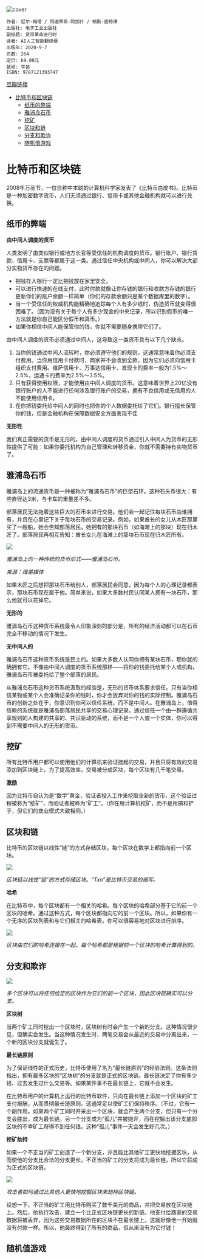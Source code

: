 ![cover](https://img1.doubanio.com/view/subject/s/public/s33732169.jpg)

    作者: 尼尔·梅塔 / 阿迪蒂亚·阿加什 / 帕斯·底特律
    出版社: 电子工业出版社
    副标题: 货币革命进行时
    译者: AI人工智能翻译组
    出版年: 2020-9-7
    页数: 264
    定价: 69.00元
    装帧: 平装
    ISBN: 9787121393747

[豆瓣链接](https://book.douban.com/subject/35217239/)

- [比特币和区块链](#比特币和区块链)
  - [纸币的弊端](#纸币的弊端)
  - [雅浦岛石币](#雅浦岛石币)
  - [挖矿](#挖矿)
  - [区块和链](#区块和链)
  - [分支和欺诈](#分支和欺诈)
  - [随机值游戏](#随机值游戏)


# 比特币和区块链
2008年万圣节，一位自称中本聪的计算机科学家发表了《比特币白皮书》。比特币是一种加密数字货币，人们无须通过银行、信用卡或其他金融机构就可以进行兑换。

## 纸币的弊端
**由中间人调度的货币**

人类发明了由类似银行或地方长官等受信任的机构调度的货币。银行账户、银行贷款、信用卡、支票等都属于这一类。通过信任中央机构或中间人，你可以解决大部分实物货币存在的问题。
- 把钱存入银行一定比把钱放在家里安全。
- 可以进行快速的在线支付，此时付款就像让你存钱的银行和收款方存钱的银行更新你们的账户余额一样简单（你们的存款余额只是某个数据库里的数字）。
- 当一个受信任的权威机构能精确地追踪每个人有多少钱时，伪造货币就变得很困难了。（因为没有关于每个人有多少现金的中央记录，所以识别假币的唯一方法就是你自己能区分假币和真币。）
- 如果你相信中间人能保管你的钱，你就不需要随身携带它们了。

由中间人调度的货币必须通过中间人，这导致这一类货币具有以下几个缺点。
1. 当你的钱通过中间人流转时，你必须遵守他们的规则，这通常意味着你必须支付费用。当你用信用卡付款时，商家并不会收到全款，因为它们必须向信用卡组织支付费用。维萨信用卡、万事达信用卡、发现卡的费率一般为1.5%～2.5%，运通卡的费率为2.5%～3.5%。
2. 只有获得使用权限，才能使用由中间人调度的货币。这意味着世界上20亿没有银行账户的人不能进行任何涉及银行账户的交易，拥有不良信用或无信用的人不能使用信用卡。
3. 在你把钱委托给中间人的同时也把你的个人数据委托给了它们。银行擅长保管你的钱，但是金融机构在保障数据安全方面表现不佳

**无形性**

我们真正需要的货币是无形的。由中间人调度的货币通过引入中间人为货币的无形性提供了可能：如果你委托机构为自己管理和转移资金，你就不需要持有实物货币了。

## 雅浦岛石币
雅浦岛上的流通货币是一种被称为“雅浦岛石币”的巨型石环。这种石头币很大：有些直径达3米，与卡车的重量差不多。

部落居民无法拖着这些巨大的石币来进行交易。他们会一起记住每块石币由谁拥有，并且在心里记下关于每块石币的交易记录。例如，如果酋长的女儿从木匠那里买了一艘船，她会告知部落居民，她拥有的那块石币（如海滩上的那块）现在归木匠了。部落居民再相互告知：酋长女儿在海滩上的那块石币现在归木匠所有。

![](DigitalCurrency01.jpg)

_雅浦岛上的一种传统的货币形式——雅浦岛石币。_

_来源：维基媒体_

如果木匠之后想把那块石币给别人，部落居民会同意，因为每个人的心理记录都表示，那块石币现在属于他。简单来说，如果大多数村民认同某人拥有一块石币，那么他就可以花掉它。

**无形的**

雅浦岛石币这种货币系统最令人印象深刻的部分是，所有的经济活动都可以在石币完全不移动的情况下发生。

**无中间人的**

雅浦岛石币这种货币系统是民主的。如果大多数人认同你拥有某块石币，那你就的确拥有它。不像由中间人调度的货币系统那样——将你的钱委托给某个人或机构，雅浦岛石币被委托给了整个部落的居民。

从雅浦岛石币这种货币系统汲取的经验是，无形的货币体系要求信任。只有当你相信某物或某个人会准确记录你的钱时，你才会放弃对你的钱的实际控制。雅浦岛石币的创新之处在于，你意识到你可以信任系统，而不是中间人。在雅浦岛上，值得信赖的系统就是雅浦岛部落居民共享的交易心理记录。通过信任一个由一群遵循共享规则的人构建的共享的、共识驱动的系统，而不是一个人或一个实体，你可以得到不需要中间人的无形的货币。

## 挖矿
所有比特币用户都可以使用他们的计算机来验证挂起的交易，并且只将有效的交易添加到区块链上。为了提高效率，交易被分成区块，每个区块有几千笔交易。

**激励**

因为比特币自认为是“数字”黄金，验证者投入工作来挖取全新的货币，这个验证过程被称为“挖矿”，而验证者被称为“矿工”。（你在用计算机挖矿，而不是用镐和铲子，但它们的商业模式大致相同。）

## 区块和链
比特币的区块链以线性“链”的方式存储区块，每个区块在数学上都指向前一个区块。

![](DigitalCurrency02.jpg)

_区块链以线性“链”的方式存储区块。“Txn”是比特币交易的缩写。_

**哈希**

在比特币中，每个区块都有一个相关的哈希。每个区块的哈希部分基于它的前一个区块的哈希。通过这种方式，每个区块都指向它的前一个区块。所以，如果你有一个无序的区块列表和与它们相关的哈希表，你可以很容易地对区块进行排序。

![](DigitalCurrency03.jpg)

_区块由它们的哈希连接在一起。每个哈希都是根据前一个区块的哈希计算得到的。_

## 分支和欺诈
![](DigitalCurrency04.jpg)

_多个区块可以将任何给定的区块作为它们的前一个区块，因此区块链确实可以分支。_

**区块树**

当两个矿工同时挖出一个区块时，区块树有时会产生一个新的分支。这种情况很少见，但确实会发生。当这种情况发生时，两笔交易会从最近的交易中分离出来，一个新的区块分支就诞生了。

**最长链原则**

为了保证线性的正式历史，比特币使用了名为“最长链原则”的经验法则。这条法则指出，拥有最多区块的“区块树”的分支就是正式的区块链。最长链决定了你有多少钱、过去发生过什么交易等。如果某件事不在最长链上，它就不会发生。

在比特币用户的计算机上运行的比特币软件，只向在最长链上添加一个区块的矿工支付报酬，从而贯彻最长链原则。这通常足以使矿工们保持秩序。（不过，它有一个副作用。如果两个矿工同时开采出一个区块，就会产生两个分支，但只有一个分支会胜出，成为最长链。另一个分支成为“孤儿”并被抛弃，而在挖掘出该分支底部区块的不幸矿工将得不到任何钱。这种“孤儿”事件一天会发生好几次。）

**挖矿劫持**

如果一个不正当的矿工创造了一个新分支，并且能比其他矿工更快地挖掘区块，从而使他的分支比合法的分支更长，不正当的矿工的分支将成为最长链，所以它将成为正式的区块链。

![](DigitalCurrency05.jpg)

_攻击者如何通过比其他人更快地挖掘区块来劫持区块链。_

设想一下，不正当的矿工用比特币购买了数千美元的商品，并把交易放在区块链上。然后，他执行攻击，建立一个比正式区块链更长的新链。他支付给商家的交易数据将被丢弃，因为这些交易数据所在的区块不在最长链上。这就好像他一开始就没有付款一样。所以，他最终得到了所有的商品，但从来没有为它付钱！

## 随机值游戏















